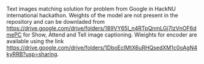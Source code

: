 Text images matching solution for problem from Google in HackNU international hackathon. Weights of the model are not present in the repository and can be downladed from 
https://drive.google.com/drive/folders/189VY65I_n4RTpQnmLGj7IzVnOF6dmePC for Show, Attend and Tell image captioning. Wieights for encoder are available using the link
https://drive.google.com/drive/folders/1DboEcIMtX6uRHQsedXM1c0oAgN4kyRRB?usp=sharing.
